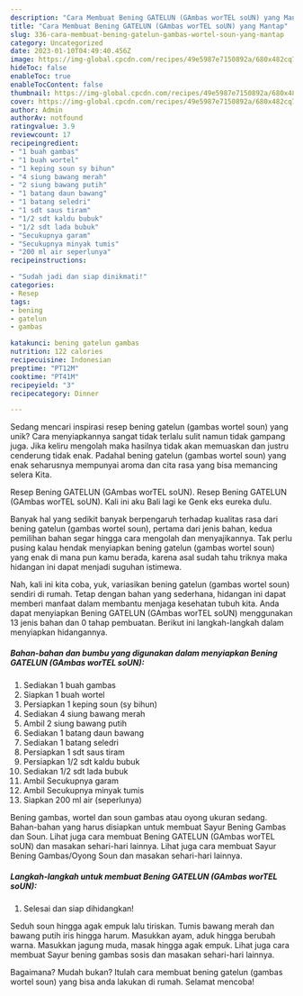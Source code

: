 ```yaml
---
description: "Cara Membuat Bening GATELUN (GAmbas worTEL soUN) yang Mantap"
title: "Cara Membuat Bening GATELUN (GAmbas worTEL soUN) yang Mantap"
slug: 336-cara-membuat-bening-gatelun-gambas-wortel-soun-yang-mantap
category: Uncategorized
date: 2023-01-10T04:49:40.456Z
image: https://img-global.cpcdn.com/recipes/49e5987e7150892a/680x482cq70/bening-gatelun-gambas-wortel-soun-foto-resep-utama.jpg
hideToc: false
enableToc: true
enableTocContent: false
thumbnail: https://img-global.cpcdn.com/recipes/49e5987e7150892a/680x482cq70/bening-gatelun-gambas-wortel-soun-foto-resep-utama.jpg
cover: https://img-global.cpcdn.com/recipes/49e5987e7150892a/680x482cq70/bening-gatelun-gambas-wortel-soun-foto-resep-utama.jpg
author: Admin
authorAv: notfound
ratingvalue: 3.9
reviewcount: 17
recipeingredient:
- "1 buah gambas"
- "1 buah wortel"
- "1 keping soun sy bihun"
- "4 siung bawang merah"
- "2 siung bawang putih"
- "1 batang daun bawang"
- "1 batang seledri"
- "1 sdt saus tiram"
- "1/2 sdt kaldu bubuk"
- "1/2 sdt lada bubuk"
- "Secukupnya garam"
- "Secukupnya minyak tumis"
- "200 ml air seperlunya"
recipeinstructions:

- "Sudah jadi dan siap dinikmati!"
categories:
- Resep
tags:
- bening
- gatelun
- gambas

katakunci: bening gatelun gambas 
nutrition: 122 calories
recipecuisine: Indonesian
preptime: "PT12M"
cooktime: "PT41M"
recipeyield: "3"
recipecategory: Dinner

---
```





Sedang mencari inspirasi resep bening gatelun (gambas wortel soun) yang unik? Cara menyiapkannya sangat tidak terlalu sulit namun tidak gampang juga. Jika keliru mengolah maka hasilnya tidak akan memuaskan dan justru cenderung tidak enak. Padahal bening gatelun (gambas wortel soun) yang enak seharusnya mempunyai aroma dan cita rasa yang bisa memancing selera Kita.





Resep Bening GATELUN (GAmbas worTEL soUN). Resep Bening GATELUN (GAmbas worTEL soUN). Kali ini aku Bali lagi ke Genk eks eureka dulu.

Banyak hal yang sedikit banyak berpengaruh terhadap kualitas rasa dari bening gatelun (gambas wortel soun), pertama dari jenis bahan, kedua pemilihan bahan segar hingga cara mengolah dan menyajikannya. Tak perlu pusing kalau hendak menyiapkan bening gatelun (gambas wortel soun) yang enak di mana pun kamu berada, karena asal sudah tahu triknya maka hidangan ini dapat menjadi suguhan istimewa.






Nah, kali ini kita coba, yuk, variasikan bening gatelun (gambas wortel soun) sendiri di rumah. Tetap dengan bahan yang sederhana, hidangan ini dapat memberi manfaat dalam membantu menjaga kesehatan tubuh kita. Anda dapat menyiapkan Bening GATELUN (GAmbas worTEL soUN) menggunakan 13 jenis bahan dan 0 tahap pembuatan. Berikut ini langkah-langkah dalam menyiapkan hidangannya.

<!--inarticleads1-->

##### Bahan-bahan dan bumbu yang digunakan dalam menyiapkan Bening GATELUN (GAmbas worTEL soUN):

1. Sediakan 1 buah gambas
1. Siapkan 1 buah wortel
1. Persiapkan 1 keping soun (sy bihun)
1. Sediakan 4 siung bawang merah
1. Ambil 2 siung bawang putih
1. Sediakan 1 batang daun bawang
1. Sediakan 1 batang seledri
1. Persiapkan 1 sdt saus tiram
1. Persiapkan 1/2 sdt kaldu bubuk
1. Sediakan 1/2 sdt lada bubuk
1. Ambil Secukupnya garam
1. Ambil Secukupnya minyak tumis
1. Siapkan 200 ml air (seperlunya)


Bening gambas, wortel dan soun gambas atau oyong ukuran sedang. Bahan-bahan yang harus disiapkan untuk membuat Sayur Bening Gambas dan Soun. Lihat juga cara membuat Bening GATELUN (GAmbas worTEL soUN) dan masakan sehari-hari lainnya. Lihat juga cara membuat Sayur Bening Gambas/Oyong Soun dan masakan sehari-hari lainnya. 

<!--inarticleads2-->

##### Langkah-langkah untuk membuat Bening GATELUN (GAmbas worTEL soUN):


1. Selesai dan siap dihidangkan!

Seduh soun hingga agak empuk lalu tiriskan. Tumis bawang merah dan bawang putih iris hingga harum. Masukkan ayam, aduk hingga berubah warna. Masukkan jagung muda, masak hingga agak empuk. Lihat juga cara membuat Sayur bening gambas sosis dan masakan sehari-hari lainnya. 

Bagaimana? Mudah bukan? Itulah cara membuat bening gatelun (gambas wortel soun) yang bisa anda lakukan di rumah. Selamat mencoba!
